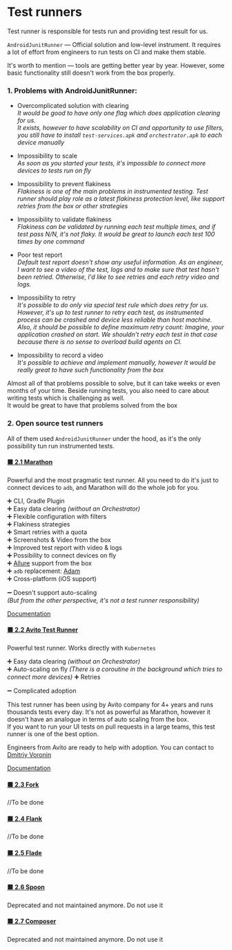 # Test runners

Test runner is responsible for tests run and providing test result for us.

`AndroidJunitRunner` — Official solution and low-level instrument. It requires a lot of effort from engineers to run
tests on CI and make them stable.

It's worth to mention — tools are getting better year by year. However, some basic functionality still doesn't work from
the box properly.

### 1. Problems with AndroidJunitRunner:

* Overcomplicated solution with clearing
  <br>
  _It would be good to have only one flag which does application clearing for us.
  <br>
  It exists, however to have scalability on CI and opportunity to use filters, you still have to
  install `test-services.apk` and `orchestrator.apk` to each device manually_


* Impossibility to scale
  <br>
  _As soon as you started your tests, it's impossible to connect more devices to tests run on fly_

* Impossibility to prevent flakiness
  <br>
  _Flakiness is one of the main problems in instrumented testing. Test runner should play role as a latest flakiness
  protection level, like support retries from the box or other strategies_

* Impossibility to validate flakiness
  <br>
  _Flakiness can be validated by running each test multiple times, and if test pass N/N, it's not flaky. It would be
  great to launch each test 100 times by one command_

* Poor test report
  <br>
  _Default test report doesn't show any useful information. As an engineer, I want to see a video of the test, logs and
  to make sure that test hasn't been retried. Otherwise, I'd like to see retries and each retry video and logs._

* Impossibility to retry
  <br>
  _It's possible to do only via special test rule which does retry for us. However, it's up to test runner to retry each
  test, as instrumented process can be crashed and device less reliable than host machine._
  <br>
  _Also, it should be possible to define maximum retry count: Imagine, your application crashed on start. We shouldn't
  retry each test in that case because there is no sense to overload build agents on CI._


* Impossibility to record a video
  <br>
  _It's possible to achieve and implement manually, however It would be really great to have such functionality from the
  box_

Almost all of that problems possible to solve, but it can take weeks or even months of your time. Beside running tests,
you also need to care about writing tests which is challenging as well.
<br>
It would be great to have that problems solved from the box

### 2. Open source test runners

All of them used `AndroidJunitRunner` under the hood, as it's the only possibility tun run instrumented tests.

#### [:green_square: 2.1 Marathon](https://github.com/MarathonLabs/marathon)

Powerful and the most pragmatic test runner. All you need to do it's just to connect devices to `adb`, and Marathon will
do the whole job for you.

➕ CLI, Gradle Plugin <br>
➕ Easy data clearing _(without an Orchestrator)_ <br>
➕ Flexible configuration with filters <br>
➕ Flakiness strategies <br>
➕ Smart retries with a quota <br>
➕ Screenshots & Video from the box <br>
➕ Improved test report with video & logs <br>
➕ Possibility to connect devices on fly <br>
➕ [Allure](https://github.com/allure-framework) support from the box <br>
➕ `adb` replacement: [Adam](https://github.com/Malinskiy/adam) <br>
➕ Cross-platform (iOS support) <br>

➖ Doesn't support auto-scaling <br>
_(But from the other perspective, it's not a test runner responsibility)_

[Documentation](https://marathonlabs.github.io/marathon/)

#### [:green_square: 2.2 Avito Test Runner](https://github.com/avito-tech/avito-android/tree/develop/subprojects/test-runner)

Powerful test runner. Works directly with `Kubernetes`

➕ Easy data clearing _(without an Orchestrator)_ <br>
➕ Auto-scaling on fly _(There is a coroutine in the background which tries to connect more devices)_
➕ Retries

➖ Complicated adoption <br>

This test runner has been using by Avito company for 4+ years and runs thousands tests every day. It's not as powerful
as Marathon, however it doesn't have an analogue in terms of auto scaling from the box.<br>
If you want to run your UI tests on pull requests in a large teams, this test runner is one of the best option.

Engineers from Avito are ready to help with adoption. You can contact to [Dmitriy Voronin](https://github.com/dsvoronin)

[Documentation](https://avito-tech.github.io/avito-android/test_runner/TestRunner/)

#### [:green_square: 2.3 Fork](https://github.com/shazam/fork)

//To be done

#### [:green_square: 2.4 Flank](https://github.com/Flank/flank)

//To be done

#### [:green_square: 2.5 Flade](https://github.com/runningcode/fladle)

//To be done

#### [:red_square: 2.6 Spoon](https://github.com/square/spoon)

Deprecated and not maintained anymore. Do not use it

#### [:red_square: 2.7 Composer](https://github.com/gojuno/composer)

Deprecated and not maintained anymore. Do not use it


